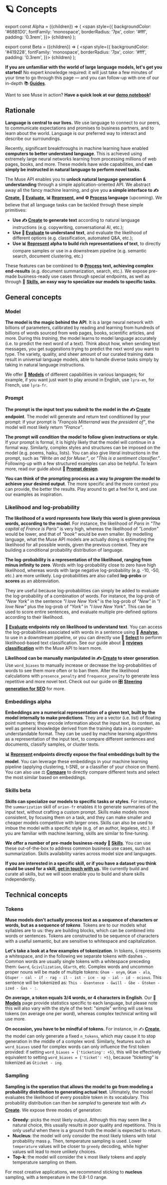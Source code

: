 ---
---

# 🪐 Concepts

export const Alpha = ({children}) => (
<span
style={{
backgroundColor: '#68B1D0',
fontFamily: 'monospace',
borderRadius: '7px',
color: '#fff',
padding: '0.3rem',
}}>
{children}
</span>
);

export const Beta = ({children}) => (
<span
style={{
backgroundColor: '#419228',
fontFamily: 'monospace',
borderRadius: '7px',
color: '#fff',
padding: '0.3rem',
}}>
{children}
</span>
);

**If you are unfamiliar with the world of large language models, let's get you started!** No expert knowledge required: it
will just take a few minutes of your time to go through this page — and you can follow-up with one of our in-depth 📚 **[Guides](/guides/guides)**.

Want to see Muse in action? **Have a quick look at our 
[demo notebook](https://github.com/lightonai/lightonmuse/blob/master/examples/demo_notebook.ipynb)!**

## Rationale

**Language is central to our lives.** We use language to connect to our peers, to communicate expectations and promises to
business partners, and to learn about the world. Language is our preferred way to interact and describe our surroundings.

Recently, significant breakthroughs in machine learning have enabled **computers to better understand language**. This is
achieved using extremely large neural networks learning from processing millions of web pages, books, and more. 
These models have wide capabilities, and **can simply be instructed in natural language to perform novel tasks**. 

The Muse API enables you to **unlock natural language generation & understanding** through a simple application-oriented API. 
We abstract away all the fancy machine learning, and give you **a simple interface to ✍️ [Create](/api/primitives/create), 
🔬️ [Evaluate](/api/primitives/evaluate/select), 📊 [Represent](/api/primitives/represent/embed), and **⚙️ [Process](/api/primitives/process)** language** (upcoming). 
We believe that all language tasks can be tackled through these simple primitives:
* **Use ✍️ [Create](/api/primitives/create) to generate text** according to natural language instructions 
(e.g. copywriting, conversational AI, etc.);
* **Use 🔬️ [Evaluate](/api/primitives/evaluate/select) to understand text**, and evaluate the likelihood of different options 
(e.g. classification, automated Q&A, etc.);
* **Use 📊 [Represent](/api/primitives/represent/embed) <Alpha>alpha</Alpha> to build rich representations of text**, to directly compare samples or use
in a downstream pipeline (e.g. semantic search, document clustering, etc.)

These features can be combined to **⚙️ [Process](/api/primitives/process) text, achieving complex end-results** 
(e.g. document summarization, search, etc.). We expose pre-made business-ready use cases through special endpoints, 
as well as through 🤹 **[Skills](/api/skills), an easy way to specialize our models to specific tasks**.

## General concepts 

### Model

**The model is the magic behind the API**. It is a large neural network with billions of parameters,
calibrated by reading and learning from hundreds of billions of words sourced from web pages, books, scientific articles,
and more. During this *training*, the model learns to model language accurately (i.e. to predict the next word of a text). Think about how, when sending text messages, you get suggestions trying to predict the next word you want to type. 
The variety, quality, and sheer amount of our curated training data result in universal language models, 
able to handle diverse tasks simply by taking in natural language instructions.

We offer 🤖 **[Models](/api/models)** of different capabilities in various languages; for example, if you want just want to play
around in English, use `lyra-en`, for French, use `lyra-fr`.


### Prompt

**The prompt is the input text you submit to the model in the ✍️ [Create](/api/primitives/create) endpoint**. 
The model will generate and return text conditioned by your prompt: if your prompt is 
*"François Mitterrand was the president of"*, the model will most likely return *"France"*. 

**The prompt will *condition* the model to follow given instructions or style**. If your
prompt is formal, it is highly likely that the model will continue in a formal way. Similarly, complex styles and 
structures can be imposed on the model (e.g. poems, haiku, lists). You can also give literal instructions in the 
prompt, such as *"Write an ad for Muse:"*, or *"This is a sentiment classifier."*. Following-up with a few structured
examples can also be helpful. To learn more, read our guide about **📜 [Prompt design](/guides/english/prompt)**.  

**You can think of the prompting process as a way to *program* the model to achieve your desired output**. The more
specific and the more context you can provide, the better the results. Play around to get a feel for it, and 
use our examples as inspiration.


### Likelihood and log-probability

**The likelihood of a word represents how likely this word is given previous words, according to the model**. 
For instance, the likelihood of *Paris* in *"The capital of France is Paris"* is very high, whereas the likelihood
of *"London"* would be lower, and that of *"book"* would be even smaller. By modelling language, what the Muse API models
are actually doing is estimating the likelihood for all possible words, given the previous context. They 
are building a conditional probability distribution of language.

**The log-probability is a representation of the likelihood, ranging from minus infinity to zero**. Words with
log-probability close to zero have high likelihood, whereas words with large negative log-probability (e.g. -10, -50, etc.)
are more unlikely. Log-probabilities are also called **log-probs** or **scores** as an abbreviation. 

They are useful because log-probabilities can simply be added to evaluate the log-probability of a combination of words. For instance, 
the log-prob of *"New York"* in the sentence *"I love New York"* is the log-prob of *"New"* in *"I love New"* 
plus the log-prob of *"York"* in *"I love New York"*. This can be used to score entire sentences, and evaluate
multiple pre-defined options according to their likelihood.

**🔬️ [Evaluate](/api/primitives/evaluate/analyse) endpoints rely on likelihood to understand text**. You can access the log-probabilities
associated with words in a sentence using 🧪 **[Analyse](/api/primitives/evaluate/analyse)**, to use in a downstream pipeline, or you
can directly use 🔘 **[Select](/api/primitives/evaluate/select)** to perform likelihood-based text classification. See our guide
about 🥇 **[reviews classification](/guides/english/review_classification)** with the Muse API to learn more.

**Likelihood can be manually manipulated in ✍️ [Create](/api/primitives/create) to steer generation**. Use `word_biases` to manually
increase or decrease the log-probabilities of words to see them more often or to ban them. Alter the likelihood calculations
with `presence_penalty` and `frequence_penalty` to generate less repetitive and more novel text. Check out our guide
on 🎛️ **[Steering generation for SEO](/guides/english/seo)** for more.


### Embeddings <Alpha>alpha</Alpha>

**Embeddings are a numerical representation of a given text, built by the model internally to make predictions**. They
are a vector (i.e. list) of floating point numbers; they encode information about the
input text, its context, as well as general knowledge derived from the training data in a computer-understandable format. They can be used by
machine learning algorithms as a representation of the input text, to compare different sentences and documents,
classify samples, or cluster texts.

**📊 [Represent](/api/primitives/represent/embed) endpoints directly expose the final embeddings built by the model**. You can 
leverage these embeddings in your machine learning pipeline (applying clustering, t-SNE, or a classifier of your choice
on them). You can also use ⚖️ **[Compare](/api/primitives/represent/compare)** to directly compare different texts and select the most similar based on embeddings.


### Skills <Beta>beta</Beta>

**Skills can specialize our models to specific tasks or styles**. For instance, the `summarization` skill of `orion-fr`
enables it to generate summaries of the input text, without crafting a custom prompt. Skills make models more consistent,
by focusing them on a task, and they can make smaller and cheaper models competitive with larger ones. Skills can
also be used to imbue the model with a specific style (e.g. of an author, legalese, etc.). If you are familiar with 
machine learning, skills are similar to fine-tuning.

**We offer a number of pre-made business-ready 🤹 [Skills](/api/skills)**. You can use these out-of-the-box to address
common business use cases, such as summarization. Skills availability varies across model size and languages. 

**If you are interested in a specific skill, or if you have a dataset you think could be used for a skill, 
[get in touch with us](https://lightonmuse.typeform.com/skills).** We currently build and curate all skills, but we will soon enable you to build and share skills
independently. 


## Technical concepts

### Tokens

**Muse models don't actually process text as a sequence of characters or words, but as a sequence of *tokens***. Tokens
are to our models what syllables are to us: they are building blocks, which can be combined into words or sentences. 
Tokens are constructed to be sequence of characters with a useful semantic, but are sensitive to whitespace
and capitalization.

**Let's take a look at a few examples of tokenization**. In tokens, `Ġ` represents a whitespace, and in the following
we separate tokens with dashes `-`. Common words are usually single tokens with a whitespace preceding them: `Ġword`,
`Ġcivilization`, `ĠEarth`, etc. Complex words and uncommon proper nouns will be made of multiple tokens: `Ġhom - onym`, 
`ĠKam - ala`, `ĠSuper - cal - if - rag - il - ist - ice - xp - ial - id - ocious`. This sentence will be tokenized as:
`This - Ġsentence - Ġwill - Ġbe - Ġtoken - ized - Ġas - :`.

**On average, a token equals 3/4 words, or 4 characters in English**. Our 🤖 **[Models](/api/models)** page provide statistics
specific to each language, but please note this will also vary with the style of the text: "simple" writing will use less
tokens (on average one per word), whereas complex technical writing will use more. 

**On occasion, you have to be mindful of tokens.** For instance, in ✍️ **[Create](/api/primitives/create)**, the model can only
generate a fixed `n_tokens`, which may cause it to stop generation in the middle of a complex word. Similarly, features such as 
`word_biases` used for complex words can only influence the first token provided: if setting `word_biases = {'ticketing': +5}`,
this will be effectively equivalent to setting `word_biases = {'ticket': +5}`, because *"ticketing"* is tokenized
as `Ġticket - ing`.

### Sampling

**Sampling is the operation that allows the model to go from modeling a probability distribution to generating actual 
text**. Ultimately, the model evaluates the likelihood of every possible token in its vocabulary. This probability
distribution can then be *sampled* to generate text with ✍️ **[Create](/api/primitives/create)**. We expose three modes of
generation: 
* **Greedy**: picks the most likely output. Although this may seem like a natural choice, this usually results
in poor quality and repetitions. This is only useful when there is a ground truth the model is expected to return.
* **Nucleus**: the model will only consider the most likely tokens with total probability mass `p`. Then, temperature
sampling is used. Lower `temperature` values will be closer to `greedy` decoding, while higher values will lead to more
unlikely choices. 
* **Top-k**: the model will consider the `k` most likely tokens and apply temperature sampling on them. 

For most creative applications, we recommend sticking to **nucleus** sampling, with a temperature in the 0.8-1.0 range.
